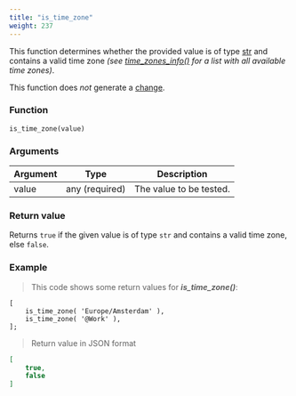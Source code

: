 ```yaml
---
title: "is_time_zone"
weight: 237
---
```


This function determines whether the provided value is of
type [str](../../data-types/str) and contains a valid time zone *(see [time_zones_info()](../time_zones_info) for a list with all available time zones)*.

This function does *not* generate a [change](../../overview/changes).

### Function

`is_time_zone(value)`

### Arguments

Argument | Type | Description
-------- | ---- | -----------
value | any (required) | The value to be tested.

### Return value

Returns `true` if the given value is of type `str` and contains a valid time zone, else `false`.

### Example

> This code shows some return values for ***is_time_zone()***:

```thingsdb,json_response
[
    is_time_zone( 'Europe/Amsterdam' ),
    is_time_zone( '@Work' ),
];
```

> Return value in JSON format

```json
[
    true,
    false
]
```
